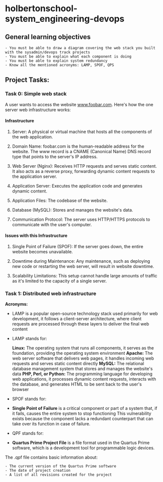 # holbertonschool-system_engineering-devops

## General learning objectives


    - You must be able to draw a diagram covering the web stack you built with the sysadmin/devops track projects
    - You must be able to explain what each component is doing
    - You must be able to explain system redundancy
    - Know all the mentioned acronyms: LAMP, SPOF, QPS


## Project Tasks:

### Task 0: Simple web stack 

A user wants to access the website www.foobar.com. Here's how the one server web infrastructure works:


#### Infrastructure

1. Server: A physical or virtual machine that hosts all the components of the web application.

2. Domain Name: foobar.com is the human-readable address for the website. The www record is a CNAME (Canonical Name) DNS record type that points to the server's IP address.

3. Web Server (Nginx): Receives HTTP requests and serves static content. It also acts as a reverse proxy, forwarding dynamic content requests to the application server.

4. Application Server: Executes the application code and generates dynamic content.

5. Application Files: The codebase of the website.

6. Database (MySQL): Stores and manages the website's data.

7. Communication Protocol: The server uses HTTP/HTTPS protocols to communicate with the user's computer.

#### Issues with this Infrastructure

1. Single Point of Failure (SPOF): If the server goes down, the entire website becomes unavailable.

2. Downtime during Maintenance: Any maintenance, such as deploying new code or restarting the web server, will result in website downtime.

3. Scalability Limitations: This setup cannot handle large amounts of traffic as it's limited to the capacity of a single server.

### Task 1: Distributed web infrastructure 








**Acronyms:**

- LAMP is a popular open-source technology stack used primarily for web development, it follows a client-server architecture, where client requests are processed through these layers to deliver the final web content

- LAMP stands for:

    **Linux:** The operating system that runs all components,
    it serves as the foundation, providing the operating system environment
    **Apache:** The web server software that delivers web pages,
    it handles incoming web requests and serves static content directly
    **MySQL:** The relational database management system that stores and manages the website's data
    **PHP, Perl, or Python:** The programming language for developing web applications, it processes dynamic content requests, interacts with the database, and generates HTML to be sent back to the user's browser

- SPOF stands for:

 - **Single Point of Failure** is a critical component or part of a system that, if it fails, causes the entire system to stop functioning
 This vulnerability exists because the component lacks a redundant counterpart that can take over its function in case of failure.

 - QPF stands for:

 - **Quartus Prime Project File** is a file format used in the Quartus Prime software, which is a development tool for programmable logic devices.

 The .qpf file contains basic information about:

    - The current version of the Quartus Prime software
    - The date of project creation
    - A list of all revisions created for the project
